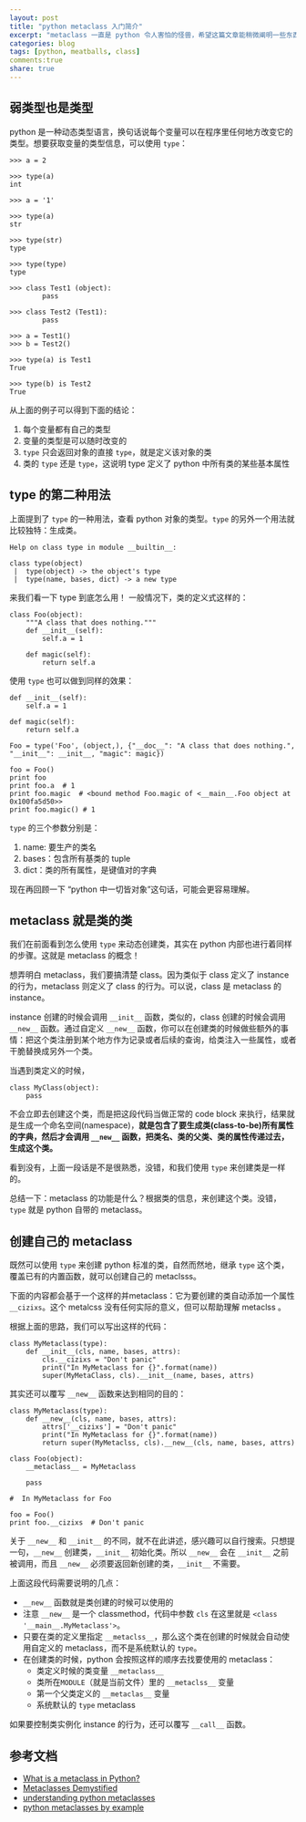 ```yaml
---
layout: post
title: "python metaclass 入门简介"
excerpt: "metaclass 一直是 python 令人害怕的怪兽，希望这篇文章能稍微阐明一些东西，让它不那么神秘和恐怖。"
categories: blog
tags: [python, meatballs, class]
comments:true
share: true
---
```


## 弱类型也是类型
python 是一种动态类型语言，换句话说每个变量可以在程序里任何地方改变它的类型。想要获取变量的类型信息，可以使用 `type`：

    >>> a = 2
    
    >>> type(a)
    int
    
    >>> a = '1'
    
    >>> type(a)
    str
    
    >>> type(str)
    type
    
    >>> type(type)
    type

    >>> class Test1 (object):
            pass
    
    >>> class Test2 (Test1):
            pass
    
    >>> a = Test1()
    >>> b = Test2()
    
    >>> type(a) is Test1
    True
    
    >>> type(b) is Test2
    True

从上面的例子可以得到下面的结论：

1.  每个变量都有自己的类型
2.  变量的类型是可以随时改变的
3.  `type` 只会返回对象的直接 `type`，就是定义该对象的类
4.  类的 `type` 还是 `type`，这说明 type 定义了 python 中所有类的某些基本属性


## type 的第二种用法

上面提到了 `type` 的一种用法，查看 python 对象的类型。`type` 的另外一个用法就比较独特：生成类。

    Help on class type in module __builtin__:
    
    class type(object)
     |  type(object) -> the object's type
     |  type(name, bases, dict) -> a new type

来我们看一下 type 到底怎么用！
一般情况下，类的定义式这样的：

    class Foo(object):
        """A class that does nothing."""
        def __init__(self):
            self.a = 1
        
        def magic(self):
            return self.a

使用 `type` 也可以做到同样的效果：

    def __init__(self):
        self.a = 1
        
    def magic(self):
        return self.a
        
    Foo = type('Foo', (object,), {"__doc__": "A class that does nothing.", "__init__": __init__, "magic": magic})
    
    foo = Foo()
    print foo
    print foo.a  # 1
    print foo.magic  # <bound method Foo.magic of <__main__.Foo object at 0x100fa5d50>>
    print foo.magic() # 1

`type` 的三个参数分别是：

1. name: 要生产的类名
2. bases：包含所有基类的 tuple
3. dict：类的所有属性，是键值对的字典

现在再回顾一下 “python 中一切皆对象”这句话，可能会更容易理解。


## metaclass 就是类的类
我们在前面看到怎么使用 `type` 来动态创建类，其实在 python 内部也进行着同样的步骤。这就是 metaclass 的概念！

想弄明白 metaclass，我们要搞清楚 class。因为类似于 class 定义了 instance 的行为，metaclass 则定义了 class 的行为。可以说，class 是 metaclass 的 instance。

instance 创建的时候会调用 `__init__` 函数，类似的，class 创建的时候会调用 `__new__` 函数。通过自定义 `__new__` 函数，你可以在创建类的时候做些额外的事情：把这个类注册到某个地方作为记录或者后续的查询，给类注入一些属性，或者干脆替换成另外一个类。

当遇到类定义的时候，

    class MyClass(object):
        pass

不会立即去创建这个类，而是把这段代码当做正常的 code block 来执行，结果就是生成一个命名空间(namespace)，**就是包含了要生成类(class-to-be)所有属性的字典，然后才会调用 `__new__` 函数，把类名、类的父类、类的属性传递过去，生成这个类。**

看到没有，上面一段话是不是很熟悉，没错，和我们使用 `type` 来创建类是一样的。

总结一下：metaclass 的功能是什么？根据类的信息，来创建这个类。没错，`type` 就是 python 自带的 metaclass。

## 创建自己的 metaclass
既然可以使用 `type` 来创建 python 标准的类，自然而然地，继承 `type` 这个类，覆盖已有的内置函数，就可以创建自己的 metaclsss。

下面的内容都会基于一个这样的并metaclass：它为要创建的类自动添加一个属性 `__cizixs`。这个 metalcss 没有任何实际的意义，但可以帮助理解 metaclss 。

根据上面的思路，我们可以写出这样的代码：

    class MyMetaclass(type):
        def __init__(cls, name, bases, attrs):
            cls.__cizixs = "Don't panic"
            print("In MyMetaclass for {}".format(name))
            super(MyMetaClass, cls).__init__(name, bases, attrs)
            
其实还可以覆写 `__new__` 函数来达到相同的目的：

    class MyMetaclass(type):
        def __new__(cls, name, bases, attrs):
            attrs['__cizixs'] = "Don't panic"
            print("In MyMetaclass for {}".format(name))
            return super(MyMetaclss, cls).__new__(cls, name, bases, attrs)
    
    class Foo(object):
        __metaclass__ = MyMetaclass
        
        pass
        
    #  In MyMetaclass for Foo
    
    foo = Foo()
    print foo.__cizixs  # Don't panic

关于 `__new__` 和 `__init__` 的不同，就不在此讲述，感兴趣可以自行搜索。只想提一句，`__new__` 创建类，`__init__` 初始化类。所以 `__new__` 会在 `__init__` 之前被调用，而且 `__new__` 必须要返回新创建的类，`__init__` 不需要。
 
上面这段代码需要说明的几点：

+ `__new__` 函数就是类创建的时候可以使用的
+ 注意 `__new__` 是一个 classmethod，代码中参数 `cls` 在这里就是 `<class '__main__.MyMetaclass'>`。
+ 只要在类的定义里指定 `__metaclss__`，那么这个类在创建的时候就会自动使用自定义的 metaclass，而不是系统默认的 `type`。
+ 在创建类的时候，python 会按照这样的顺序去找要使用的 metaclass：
    + 类定义时候的类变量 `__metaclass__` 
    + 类所在`MODULE`（就是当前文件）里的 `__metaclss__` 变量
    + 第一个父类定义的 `__metaclas__` 变量
    + 系统默认的 `type` metaclass

如果要控制类实例化 instance 的行为，还可以覆写 `__call__` 函数。

## 参考文档

+ [What is a metaclass in Python?](http://stackoverflow.com/questions/100003/what-is-a-metaclass-in-python/6581949#6581949)
+ [Metaclasses Demystified ](http://web.archive.org/web/20120503014702/http://cleverdevil.org/computing/78/)
+ [understanding python metaclasses](http://blog.ionelmc.ro/2015/02/09/understanding-python-metaclasses/)
+ [python metaclasses by example](http://eli.thegreenplace.net/2011/08/14/python-metaclasses-by-example)